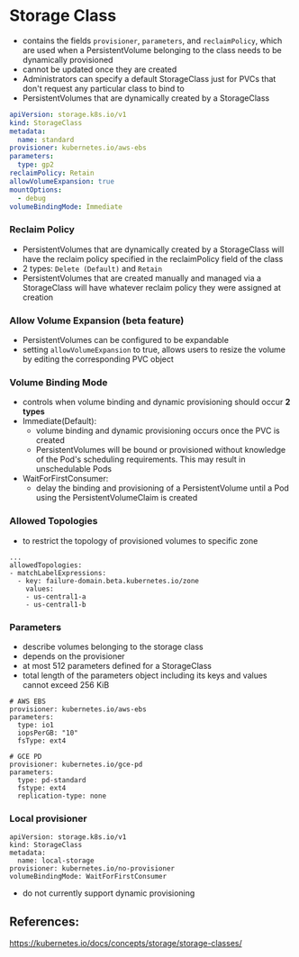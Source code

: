 # Storage Class
- contains the fields `provisioner`, `parameters`, and `reclaimPolicy`, which are used when a PersistentVolume belonging to the class needs to be dynamically provisioned
- cannot be updated once they are created
- Administrators can specify a default StorageClass just for PVCs that don't request any particular class to bind to
- PersistentVolumes that are dynamically created by a StorageClass

```yaml
apiVersion: storage.k8s.io/v1
kind: StorageClass
metadata:
  name: standard
provisioner: kubernetes.io/aws-ebs
parameters:
  type: gp2
reclaimPolicy: Retain
allowVolumeExpansion: true
mountOptions:
  - debug
volumeBindingMode: Immediate
```

### Reclaim Policy
- PersistentVolumes that are dynamically created by a StorageClass will have the reclaim policy specified in the reclaimPolicy field of the class
- 2 types: `Delete (Default)` and `Retain`
- PersistentVolumes that are created manually and managed via a StorageClass will have whatever reclaim policy they were assigned at creation

### Allow Volume Expansion (beta feature)
- PersistentVolumes can be configured to be expandable 
- setting `allowVolumeExpansion` to true, allows users to resize the volume by editing the corresponding PVC object

### Volume Binding Mode
- controls when volume binding and dynamic provisioning should occur
**2 types**
- Immediate(Default): 
    - volume binding and dynamic provisioning occurs once the PVC is created
    - PersistentVolumes will be bound or provisioned without knowledge of the Pod's scheduling requirements. This may result in unschedulable Pods
- WaitForFirstConsumer: 
    - delay the binding and provisioning of a PersistentVolume until a Pod using the PersistentVolumeClaim is created

### Allowed Topologies
- to restrict the topology of provisioned volumes to specific zone
```
...
allowedTopologies:
- matchLabelExpressions:
  - key: failure-domain.beta.kubernetes.io/zone
    values:
    - us-central1-a
    - us-central1-b
```

### Parameters
- describe volumes belonging to the storage class
- depends on the provisioner
- at most 512 parameters defined for a StorageClass
- total length of the parameters object including its keys and values cannot exceed 256 KiB

```
# AWS EBS
provisioner: kubernetes.io/aws-ebs
parameters:
  type: io1
  iopsPerGB: "10"
  fsType: ext4

# GCE PD
provisioner: kubernetes.io/gce-pd
parameters:
  type: pd-standard
  fstype: ext4
  replication-type: none
```

### Local provisioner
```
apiVersion: storage.k8s.io/v1
kind: StorageClass
metadata:
  name: local-storage
provisioner: kubernetes.io/no-provisioner
volumeBindingMode: WaitForFirstConsumer
```
- do not currently support dynamic provisioning

## References:
https://kubernetes.io/docs/concepts/storage/storage-classes/